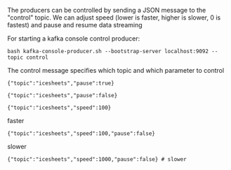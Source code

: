 The producers can be controlled by sending a JSON message to the "control" topic.
We can adjust speed (lower is faster, higher is slower, 0 is fastest) and pause and resume data streaming

For starting a kafka console control producer:
```
bash kafka-console-producer.sh --bootstrap-server localhost:9092 --topic control
```

The control message specifies which topic and which parameter to control
```
{"topic":"icesheets","pause":true}

{"topic":"icesheets","pause":false}

{"topic":"icesheets","speed":100}
```
faster
```
{"topic":"icesheets","speed":100,"pause":false}
```
slower
```
{"topic":"icesheets","speed":1000,"pause":false} # slower
```
